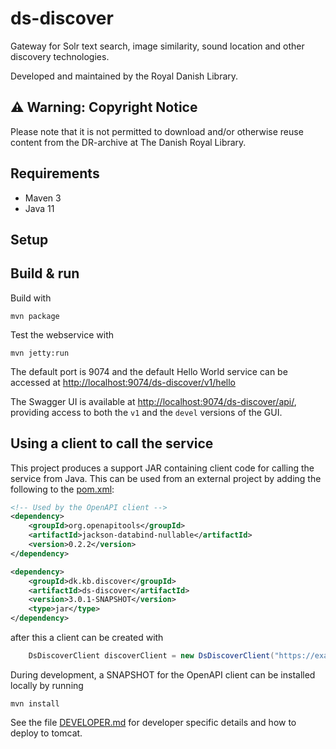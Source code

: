# ds-discover

Gateway for Solr text search, image similarity, sound location and other discovery technologies.

Developed and maintained by the Royal Danish Library.

## ⚠️ Warning: Copyright Notice
Please note that it is not permitted to download and/or otherwise reuse content from the DR-archive at The Danish Royal Library.


## Requirements

* Maven 3
* Java 11

## Setup


## Build & run

Build with
``` 
mvn package
```

Test the webservice with
```
mvn jetty:run
```

The default port is 9074 and the default Hello World service can be accessed at
<http://localhost:9074/ds-discover/v1/hello>

The Swagger UI is available at <http://localhost:9074/ds-discover/api/>, providing access to both the `v1` and the 
`devel` versions of the GUI. 

## Using a client to call the service 
This project produces a support JAR containing client code for calling the service from Java.
This can be used from an external project by adding the following to the [pom.xml](pom.xml):
```xml
<!-- Used by the OpenAPI client -->
<dependency>
    <groupId>org.openapitools</groupId>
    <artifactId>jackson-databind-nullable</artifactId>
    <version>0.2.2</version>
</dependency>

<dependency>
    <groupId>dk.kb.discover</groupId>
    <artifactId>ds-discover</artifactId>
    <version>3.0.1-SNAPSHOT</version>
    <type>jar</type>
</dependency>
```
after this a client can be created with
```java
    DsDiscoverClient discoverClient = new DsDiscoverClient("https://example.com/ds-discover/v1");
```
During development, a SNAPSHOT for the OpenAPI client can be installed locally by running
```shell
mvn install
```


See the file [DEVELOPER.md](DEVELOPER.md) for developer specific details and how to deploy to tomcat.
